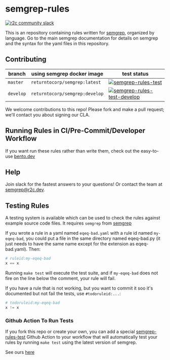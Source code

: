 # semgrep-rules

[![r2c community slack](https://img.shields.io/badge/r2c_slack-join-brightgreen?style=for-the-badge&logo=slack&labelColor=4A154B)](https://join.slack.com/t/r2c-community/shared_invite/enQtNjU0NDYzMjAwODY4LWE3NTg1MGNhYTAwMzk5ZGRhMjQ2MzVhNGJiZjI1ZWQ0NjQ2YWI4ZGY3OGViMGJjNzA4ODQ3MjEzOWExNjZlNTA)

This is an repository containing rules written for [semgrep](https://semgrep.dev), organized by language. Go to the main semgrep documentation for details on semgrep and the syntax for the yaml files in this repository.

## Contributing

| branch | using semgrep docker image | test status          |
| ------------ | ------------------------ | -------------------- |
| `master` | `returntocorp/semgrep:latest`   | [![semgrep-rules-test](https://github.com/returntocorp/semgrep-rules/workflows/semgrep/badge.svg?branch=master)](https://github.com/returntocorp/semgrep-rules/actions?query=workflow%3Asemgrep+branch%3Amaster) |
| `develop` | `returntocorp/semgrep:develop`  | [![semgrep-rules-test-develop](https://github.com/returntocorp/semgrep-rules/workflows/semgrep-develop/badge.svg)](https://github.com/returntocorp/semgrep-rules/actions?query=workflow%3Asemgrep-develop+branch%3Adevelop) |

We welcome contributions to this repo! Please fork and make a pull request; we'll contact you about signing our CLA.

## Running Rules in CI/Pre-Commit/Developer Workflow

If you want run these rules rather than write them, check out the easy-to-use [bento.dev](https://bento.dev)

## Help

Join slack for the fastest answers to your questions! Or contact the team at [semgrep@r2c.dev](mailto:semgrep@r2c.dev).

## Testing Rules

A testing system is available which can be used to check the rules against example source code files. It requires `semgrep` from [semgrep](https://semgrep.dev)

If you wrote a rule in a yaml named `eqeq-bad.yaml` with a rule id named `my-eqeq-bad`, you could put a file in the same directory named eqeq-bad.py (it just needs to have the same name except for the extension as eqeq-bad.yaml). Then:

```python
# ruleid:my-eqeq-bad
x == x
```

Running `make test` will execute the test suite, and if `my-eqeq-bad` does not fire on the line below the comment, your rule will fail.

If you have a rule that is not working, but you want to commit it soo it's documented but not fail the tests, use `#todoruleid:...`:

```python
# todoruleid:my-eqeq-bad
x != x
```

### Github Action To Run Tests

If you fork this repo or create your own, you can add a special [semgrep-rules-test](https://github.com/marketplace/actions/semgrep-rules-test) Github Action to your workflow that will automatically test your rules by running `make test` using the latest version of semgrep.

See ours [here](.github/workflows/semgrep-rules-test.yml)
